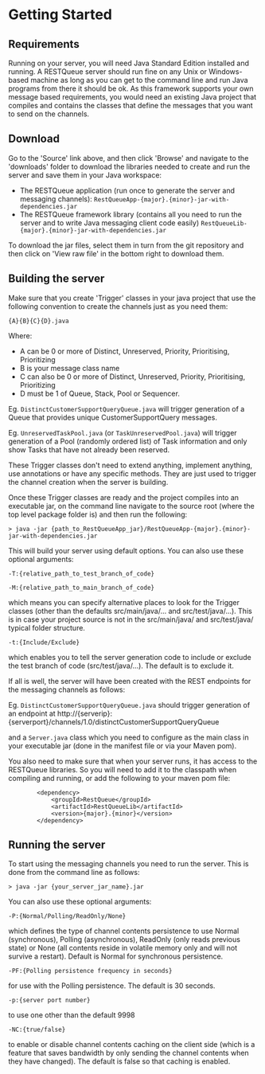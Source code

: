 # Getting Started #

## Requirements ##

Running on your server, you will need Java Standard Edition installed and running. A RESTQueue server should run fine on any Unix or Windows-based machine as long as you can get to the command line and run Java programs from there it should be ok. As this framework supports your own message based requirements, you would need an existing Java project that compiles and contains the classes that define the messages that you want to send on the channels.

## Download ##

Go to the 'Source' link above, and then click 'Browse' and navigate to the 'downloads' folder to download the libraries needed to create and run the server and save them in your Java workspace:

  * The RESTQueue application (run once to generate the server and messaging channels):
`RestQueueApp-{major}.{minor}-jar-with-dependencies.jar`
  * The RESTQueue framework library (contains all you need to run the server and to write Java messaging client code easily)
`RestQueueLib-{major}.{minor}-jar-with-dependencies.jar`

To download the jar files, select them in turn from the git repository and then click on 'View raw file' in the bottom right to download them.

## Building the server ##

Make sure that you create 'Trigger' classes in your java project that use the following convention to create the channels just as you need them:

```
{A}{B}{C}{D}.java
```

Where:
  * A can be 0 or more of Distinct, Unreserved, Priority, Prioritising, Prioritizing
  * B is your message class name
  * C can also be 0 or more of Distinct, Unreserved, Priority, Prioritising, Prioritizing
  * D must be 1 of Queue, Stack, Pool or Sequencer.

Eg. `DistinctCustomerSupportQueryQueue.java` will trigger generation of a Queue that provides unique CustomerSupportQuery messages.

Eg. `UnreservedTaskPool.java` (or `TaskUnreservedPool.java`) will trigger generation of a Pool (randomly ordered list) of Task information and only show Tasks that have not already been reserved.

These Trigger classes don't need to extend anything, implement anything, use annotations or have any specific methods. They are just used to trigger the channel creation when the server is building.

Once these Trigger classes are ready and the project compiles into an executable jar, on the command line navigate to the source root (where the top level package folder is) and then run the following:

```
> java -jar {path_to_RestQueueApp_jar}/RestQueueApp-{major}.{minor}-jar-with-dependencies.jar
```

This will build your server using default options.
You can also use these optional arguments:

```
-T:{relative_path_to_test_branch_of_code}

-M:{relative_path_to_main_branch_of_code}
```

which means you can specify alternative places to look for the Trigger classes (other than the defaults src/main/java/... and src/test/java/...). This is in case your project source is not in the src/main/java/ and src/test/java/ typical folder structure.

```
-t:{Include/Exclude}
```

which enables you to tell the server generation code to include or exclude the test branch of code (src/test/java/...). The default is to exclude it.

If all is well, the server will have been created with the REST endpoints for the messaging channels as follows:

Eg. `DistinctCustomerSupportQueryQueue.java` should trigger generation of an endpoint at http://{serverip}:{serverport}/channels/1.0/distinctCustomerSupportQueryQueue

and a `Server.java` class which you need to configure as the main class in your executable jar (done in the manifest file or via your Maven pom).

You also need to make sure that when your server runs, it has access to the RESTQueue libraries. So you will need to add it to the classpath when compiling and running, or add the following to your maven pom file:

```
        <dependency>
            <groupId>RestQueue</groupId>
            <artifactId>RestQueueLib</artifactId>
            <version>{major}.{minor}</version>
        </dependency>
```

## Running the server ##

To start using the messaging channels you need to run the server. This is done from the command line as follows:

```
> java -jar {your_server_jar_name}.jar
```

You can also use these optional arguments:

```
-P:{Normal/Polling/ReadOnly/None}
```

which defines the type of channel contents persistence to use Normal (synchronous), Polling (asynchronous), ReadOnly (only reads previous state) or None (all contents reside in volatile memory only and will not survive a restart). Default is Normal for synchronous persistence.

```
-PF:{Polling persistence frequency in seconds}
```

for use with the Polling persistence. The default is 30 seconds.
```
-p:{server port number}
```

to use one other than the default 9998

```
-NC:{true/false}
```

to enable or disable channel contents caching on the client side (which is a feature that saves bandwidth by only sending the channel contents when they have changed). The default is false so that caching is enabled.